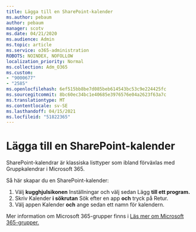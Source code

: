 ```yaml
---
title: Lägga till en SharePoint-kalender
ms.author: pebaum
author: pebaum
manager: scotv
ms.date: 04/21/2020
ms.audience: Admin
ms.topic: article
ms.service: o365-administration
ROBOTS: NOINDEX, NOFOLLOW
localization_priority: Normal
ms.collection: Adm_O365
ms.custom:
- "9000677"
- "2585"
ms.openlocfilehash: 6ef515bb8be7d085beb614543bc53c9e224425fc
ms.sourcegitcommit: 8bc60ec34bc1e40685e3976576e04a2623f63a7c
ms.translationtype: MT
ms.contentlocale: sv-SE
ms.lasthandoff: 04/15/2021
ms.locfileid: "51822365"
---
```

# <a name="add-a-sharepoint-calendar"></a>Lägga till en SharePoint-kalender

SharePoint-kalendrar är klassiska listtyper som ibland förväxlas med Gruppkalendrar i Microsoft 365.
 
Så här skapar du en SharePoint-kalender:
 
1.  Välj **kugghjulsikonen** Inställningar och välj sedan Lägg **till ett program.**
2.  Skriv Kalender **i sökrutan** Sök efter en app **och** tryck på Retur.
3.  Välj appen Kalender **och** ange sedan ett namn för kalendern.

Mer information om Microsoft 365-grupper finns i [Läs mer om Microsoft 365-grupper.](https://support.office.com/article/Learn-about-Office-365-groups-b565caa1-5c40-40ef-9915-60fdb2d97fa2)

